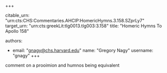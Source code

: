 +++


citable_urn: "urn:cts:CHS:Commentaries.AHCIP:HomericHymns.3.158.SZprLy7"
target_urn: "urn:cts:greekLit:tlg0013.tlg003:3.158"
title: "Homeric Hymns To Apollo 158"

authors:
- email: "gnagy@chs.harvard.edu"
  name: "Gregory Nagy"
  username: "gnagy"
+++

<p>comment on a prooimion and humnos being equivalent</p>